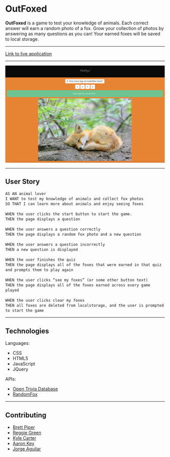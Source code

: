 # OutFoxed

**OutFoxed** is a game to test your knowledge of animals. Each correct answer will earn a random photo of a fox. Grow your collection of photos by answering as many questions as you can!  Your earned foxes will be saved to local storage.

---

[Link to live application](https://bpiper91.github.io/outfoxed/)

---

![Image of application](./assets/images/example-image.png)

---

## User Story
```
AS AN animal lover
I WANT to test my knowledge of animals and collect fox photos
SO THAT I can learn more about animals and enjoy seeing foxes

WHEN the user clicks the start button to start the game.
THEN the page displays a question

WHEN the user answers a question correctly
THEN the page displays a random fox photo and a new question

WHEN the user answers a question incorrectly
THEN a new question is displayed

WHEN the user finishes the quiz
THEN the page displays all of the foxes that were earned in that quiz and prompts them to play again

WHEN the user clicks “see my foxes” (or some other button text)
THEN the page displays all of the foxes earned across every game played

WHEN the user clicks clear my foxes
THEN all foxes are deleted from localstorage, and the user is prompted to start the game
```
---

## Technologies

Languages:
- CSS
- HTML5
- JavaScript
- JQuery

APIs:
- [Open Trivia Database](https://opentdb.com)
- [RandomFox](https://randomfox.ca)

---

## Contributing

- [Brett Piper](https://github.com/bpiper91)
- [Reggie Green](https://github.com/Greenreggie10)
- [Kyle Carter](https://github.com/KCarter134)
- [Aaron Key](https://github.com/AaronMikelKey)
- [Jorge Aguilar](https://github.com/JorgeAguilarNC)